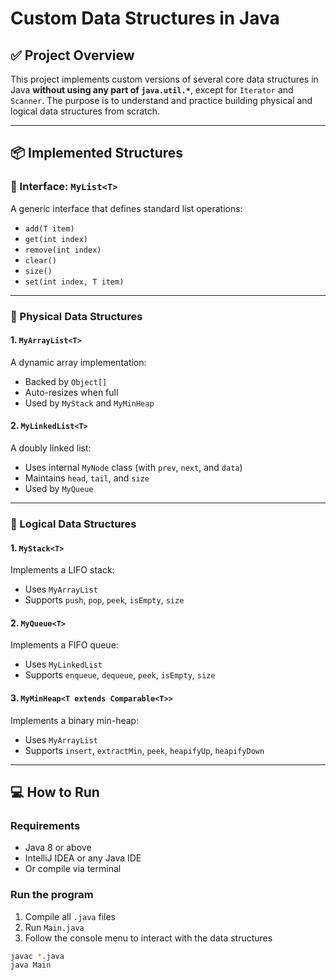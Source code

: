 # Custom Data Structures in Java

## ✅ Project Overview

This project implements custom versions of several core data structures in Java **without using any part of `java.util.*`**, except for `Iterator` and `Scanner`. The purpose is to understand and practice building physical and logical data structures from scratch.

---

## 📦 Implemented Structures

### 🔹 Interface: `MyList<T>`
A generic interface that defines standard list operations:
- `add(T item)`
- `get(int index)`
- `remove(int index)`
- `clear()`
- `size()`
- `set(int index, T item)`

---

### 🔹 Physical Data Structures

#### 1. `MyArrayList<T>`
A dynamic array implementation:
- Backed by `Object[]`
- Auto-resizes when full
- Used by `MyStack` and `MyMinHeap`

#### 2. `MyLinkedList<T>`
A doubly linked list:
- Uses internal `MyNode` class (with `prev`, `next`, and `data`)
- Maintains `head`, `tail`, and `size`
- Used by `MyQueue`

---

### 🔹 Logical Data Structures

#### 1. `MyStack<T>`
Implements a LIFO stack:
- Uses `MyArrayList`
- Supports `push`, `pop`, `peek`, `isEmpty`, `size`

#### 2. `MyQueue<T>`
Implements a FIFO queue:
- Uses `MyLinkedList`
- Supports `enqueue`, `dequeue`, `peek`, `isEmpty`, `size`

#### 3. `MyMinHeap<T extends Comparable<T>>`
Implements a binary min-heap:
- Uses `MyArrayList`
- Supports `insert`, `extractMin`, `peek`, `heapifyUp`, `heapifyDown`

---

## 💻 How to Run

### Requirements
- Java 8 or above
- IntelliJ IDEA or any Java IDE
- Or compile via terminal

### Run the program
1. Compile all `.java` files
2. Run `Main.java`
3. Follow the console menu to interact with the data structures

```bash
javac *.java
java Main
